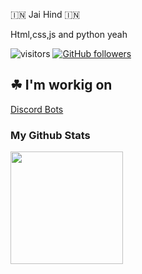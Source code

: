 🇮🇳 Jai Hind 🇮🇳

Html,css,js and python yeah

![visitors](https://komarev.com/ghpvc/?username=NixonXC&label=Profile%20views&color=0e75b6&style=flat)
[![GitHub followers](https://img.shields.io/github/followers/NixonXC.svg?style=social&label=Followers)](https://github.com/healer-op?tab=followers)

<h2>☘ I'm workig on</h2><a href="https://top.gg/user/5797536778415177728">Discord Bots</a> 

<h3>My Github Stats</h3>

<img height="180em" src="https://github-readme-stats.vercel.app/api?username=NixonXC&show_icons=true&hide_border=true&&count_private=true&include_all_commits=true" />



















